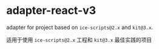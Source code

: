 # adapter-react-v3

adapter for project based on `ice-scripts@2.x` and `kit@3.x`.

适用于使用 `ice-scripts@2.x` 工程和 `kit@3.x` 最佳实践的项目
